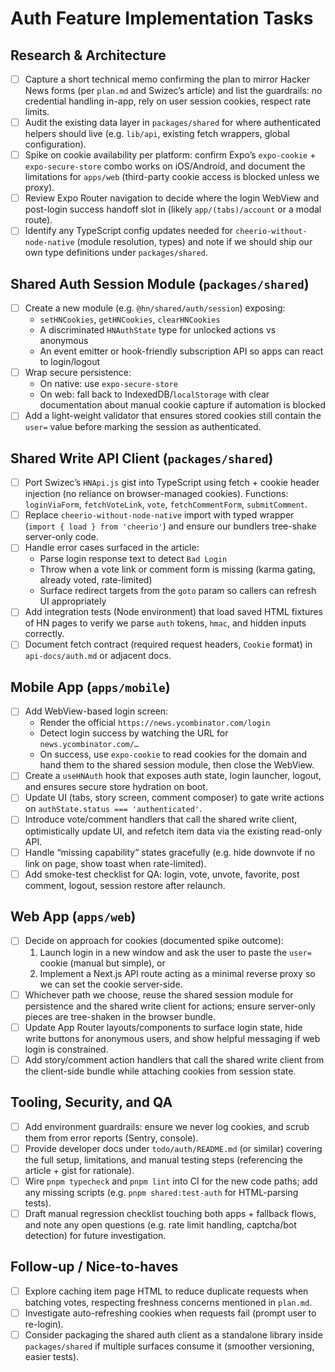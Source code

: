 # Auth Feature Implementation Tasks

## Research & Architecture
- [ ] Capture a short technical memo confirming the plan to mirror Hacker News forms (per `plan.md` and Swizec’s article) and list the guardrails: no credential handling in-app, rely on user session cookies, respect rate limits.
- [ ] Audit the existing data layer in `packages/shared` for where authenticated helpers should live (e.g. `lib/api`, existing fetch wrappers, global configuration).
- [ ] Spike on cookie availability per platform: confirm Expo’s `expo-cookie` + `expo-secure-store` combo works on iOS/Android, and document the limitations for `apps/web` (third-party cookie access is blocked unless we proxy).
- [ ] Review Expo Router navigation to decide where the login WebView and post-login success handoff slot in (likely `app/(tabs)/account` or a modal route).
- [ ] Identify any TypeScript config updates needed for `cheerio-without-node-native` (module resolution, types) and note if we should ship our own type definitions under `packages/shared`.

## Shared Auth Session Module (`packages/shared`)
- [ ] Create a new module (e.g. `@hn/shared/auth/session`) exposing:
  - `setHNCookies`, `getHNCookies`, `clearHNCookies`
  - A discriminated `HNAuthState` type for unlocked actions vs anonymous
  - An event emitter or hook-friendly subscription API so apps can react to login/logout
- [ ] Wrap secure persistence:
  - On native: use `expo-secure-store`
  - On web: fall back to IndexedDB/`localStorage` with clear documentation about manual cookie capture if automation is blocked
- [ ] Add a light-weight validator that ensures stored cookies still contain the `user=` value before marking the session as authenticated.

## Shared Write API Client (`packages/shared`)
- [ ] Port Swizec’s `HNApi.js` gist into TypeScript using fetch + cookie header injection (no reliance on browser-managed cookies). Functions: `loginViaForm`, `fetchVoteLink`, `vote`, `fetchCommentForm`, `submitComment`.
- [ ] Replace `cheerio-without-node-native` import with typed wrapper (`import { load } from 'cheerio'`) and ensure our bundlers tree-shake server-only code.
- [ ] Handle error cases surfaced in the article:
  - Parse login response text to detect `Bad Login`
  - Throw when a vote link or comment form is missing (karma gating, already voted, rate-limited)
  - Surface redirect targets from the `goto` param so callers can refresh UI appropriately
- [ ] Add integration tests (Node environment) that load saved HTML fixtures of HN pages to verify we parse `auth` tokens, `hmac`, and hidden inputs correctly.
- [ ] Document fetch contract (required request headers, `Cookie` format) in `api-docs/auth.md` or adjacent docs.

## Mobile App (`apps/mobile`)
- [ ] Add WebView-based login screen:
  - Render the official `https://news.ycombinator.com/login`
  - Detect login success by watching the URL for `news.ycombinator.com/…`
  - On success, use `expo-cookie` to read cookies for the domain and hand them to the shared session module, then close the WebView.
- [ ] Create a `useHNAuth` hook that exposes auth state, login launcher, logout, and ensures secure store hydration on boot.
- [ ] Update UI (tabs, story screen, comment composer) to gate write actions on `authState.status === 'authenticated'`.
- [ ] Introduce vote/comment handlers that call the shared write client, optimistically update UI, and refetch item data via the existing read-only API.
- [ ] Handle “missing capability” states gracefully (e.g. hide downvote if no link on page, show toast when rate-limited).
- [ ] Add smoke-test checklist for QA: login, vote, unvote, favorite, post comment, logout, session restore after relaunch.

## Web App (`apps/web`)
- [ ] Decide on approach for cookies (documented spike outcome):
  1. Launch login in a new window and ask the user to paste the `user=` cookie (manual but simple), or
  2. Implement a Next.js API route acting as a minimal reverse proxy so we can set the cookie server-side.
- [ ] Whichever path we choose, reuse the shared session module for persistence and the shared write client for actions; ensure server-only pieces are tree-shaken in the browser bundle.
- [ ] Update App Router layouts/components to surface login state, hide write buttons for anonymous users, and show helpful messaging if web login is constrained.
- [ ] Add story/comment action handlers that call the shared write client from the client-side bundle while attaching cookies from session state.

## Tooling, Security, and QA
- [ ] Add environment guardrails: ensure we never log cookies, and scrub them from error reports (Sentry, console).
- [ ] Provide developer docs under `todo/auth/README.md` (or similar) covering the full setup, limitations, and manual testing steps (referencing the article + gist for rationale).
- [ ] Wire `pnpm typecheck` and `pnpm lint` into CI for the new code paths; add any missing scripts (e.g. `pnpm shared:test-auth` for HTML-parsing tests).
- [ ] Draft manual regression checklist touching both apps + fallback flows, and note any open questions (e.g. rate limit handling, captcha/bot detection) for future investigation.

## Follow-up / Nice-to-haves
- [ ] Explore caching item page HTML to reduce duplicate requests when batching votes, respecting freshness concerns mentioned in `plan.md`.
- [ ] Investigate auto-refreshing cookies when requests fail (prompt user to re-login).
- [ ] Consider packaging the shared auth client as a standalone library inside `packages/shared` if multiple surfaces consume it (smoother versioning, easier tests).

